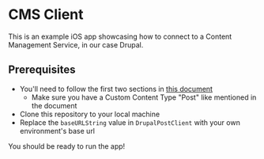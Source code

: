 # CMS Client

This is an example iOS app showcasing how to connect to a Content Management Service, in our case Drupal.

## Prerequisites

- You'll need to follow the first two sections in [this document](https://backbase.atlassian.net/wiki/spaces/DE/pages/3520365011/iOS+CMS+Client)
    - Make sure you have a Custom Content Type "Post" like mentioned in the document
- Clone this repository to your local machine
- Replace the `baseURLString` value in `DrupalPostClient` with your own environment's base url

You should be ready to run the app!